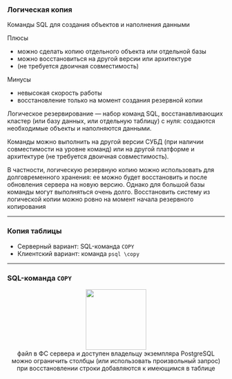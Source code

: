 ### Логическая копия

Команды SQL для создания объектов и наполнения данными

Плюсы 
- можно сделать копию отдельного объекта или отдельной базы 
- можно восстановиться на другой версии или архитектуре
- (не требуется двоичная совместимость)
 

Минусы 
- невысокая скорость работы
- восстановление только на момент создания резервной копии

Логическое резервирование — набор команд SQL, восстанавливающих
кластер (или базу данных, или отдельную таблицу) с нуля: создаются
необходимые объекты и наполняются данными.


Команды можно выполнить на другой версии СУБД (при наличии
совместимости на уровне команд) или на другой платформе и
архитектуре (не требуется двоичная совместимость).


В частности, логическую резервную копию можно использовать для
долговременного хранения: ее можно будет восстановить и после
обновления сервера на новую версию.
Однако для большой базы команды могут выполняться очень долго.
Восстановить систему из логической копии можно ровно на момент
начала резервного копирования

***

### Копия таблицы

- Серверный вариант: SQL-команда `COPY`
- Клиентский вариант: команда `psql \copy`

*** 

### SQL-команда `COPY`
<div style="display: flex; flex-direction:column; align-items: center">
<div><img style="height:140px" src="https://i.ibb.co/k31HYQt/Logical-Redundany.jpg"></img></div>
<div style="text-align: center">файл в ФС сервера и доступен владельцу экземпляра PostgreSQL
можно ограничить столбцы (или использовать произвольный запрос)
при восстановлении строки добавляются к имеющимся в таблице</div>
</div>

